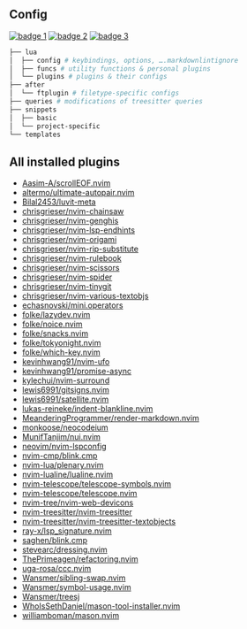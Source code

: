 ## Config
<a href="https://dotfyle.com/chrisgrieser/config-nvim"><img alt="badge 1" src="https://dotfyle.com/chrisgrieser/config-nvim/badges/plugins?style=flat"/></a>
<a href="https://dotfyle.com/chrisgrieser/config-nvim"><img alt="badge 2" src="https://dotfyle.com/chrisgrieser/config-nvim/badges/leaderkey?style=flat"/></a>
<a href="https://dotfyle.com/chrisgrieser/config-nvim"><img alt="badge 3" src="https://dotfyle.com/chrisgrieser/config-nvim/badges/plugin-manager?style=flat"/></a>

```bash
├── lua
│  ├── config # keybindings, options, ….markdownlintignore
│  ├── funcs # utility functions & personal plugins
│  └── plugins # plugins & their configs
├── after
│  └── ftplugin # filetype-specific configs
├── queries # modifications of treesitter queries
├── snippets
│  ├── basic
│  └── project-specific
└── templates
```

## All installed plugins
- [Aasim-A/scrollEOF.nvim](https://github.com/Aasim-A/scrollEOF.nvim)
- [altermo/ultimate-autopair.nvim](https://github.com/altermo/ultimate-autopair.nvim)
- [Bilal2453/luvit-meta](https://github.com/Bilal2453/luvit-meta)
- [chrisgrieser/nvim-chainsaw](https://github.com/chrisgrieser/nvim-chainsaw)
- [chrisgrieser/nvim-genghis](https://github.com/chrisgrieser/nvim-genghis)
- [chrisgrieser/nvim-lsp-endhints](https://github.com/chrisgrieser/nvim-lsp-endhints)
- [chrisgrieser/nvim-origami](https://github.com/chrisgrieser/nvim-origami)
- [chrisgrieser/nvim-rip-substitute](https://github.com/chrisgrieser/nvim-rip-substitute)
- [chrisgrieser/nvim-rulebook](https://github.com/chrisgrieser/nvim-rulebook)
- [chrisgrieser/nvim-scissors](https://github.com/chrisgrieser/nvim-scissors)
- [chrisgrieser/nvim-spider](https://github.com/chrisgrieser/nvim-spider)
- [chrisgrieser/nvim-tinygit](https://github.com/chrisgrieser/nvim-tinygit)
- [chrisgrieser/nvim-various-textobjs](https://github.com/chrisgrieser/nvim-various-textobjs)
- [echasnovski/mini.operators](https://github.com/echasnovski/mini.operators)
- [folke/lazydev.nvim](https://github.com/folke/lazydev.nvim)
- [folke/noice.nvim](https://github.com/folke/noice.nvim)
- [folke/snacks.nvim](https://github.com/folke/snacks.nvim)
- [folke/tokyonight.nvim](https://github.com/folke/tokyonight.nvim)
- [folke/which-key.nvim](https://github.com/folke/which-key.nvim)
- [kevinhwang91/nvim-ufo](https://github.com/kevinhwang91/nvim-ufo)
- [kevinhwang91/promise-async](https://github.com/kevinhwang91/promise-async)
- [kylechui/nvim-surround](https://github.com/kylechui/nvim-surround)
- [lewis6991/gitsigns.nvim](https://github.com/lewis6991/gitsigns.nvim)
- [lewis6991/satellite.nvim](https://github.com/lewis6991/satellite.nvim)
- [lukas-reineke/indent-blankline.nvim](https://github.com/lukas-reineke/indent-blankline.nvim)
- [MeanderingProgrammer/render-markdown.nvim](https://github.com/MeanderingProgrammer/render-markdown.nvim)
- [monkoose/neocodeium](https://github.com/monkoose/neocodeium)
- [MunifTanjim/nui.nvim](https://github.com/MunifTanjim/nui.nvim)
- [neovim/nvim-lspconfig](https://github.com/neovim/nvim-lspconfig)
- [nvim-cmp/blink.cmp](https://github.com/nvim-cmp/blink.cmp)
- [nvim-lua/plenary.nvim](https://github.com/nvim-lua/plenary.nvim)
- [nvim-lualine/lualine.nvim](https://github.com/nvim-lualine/lualine.nvim)
- [nvim-telescope/telescope-symbols.nvim](https://github.com/nvim-telescope/telescope-symbols.nvim)
- [nvim-telescope/telescope.nvim](https://github.com/nvim-telescope/telescope.nvim)
- [nvim-tree/nvim-web-devicons](https://github.com/nvim-tree/nvim-web-devicons)
- [nvim-treesitter/nvim-treesitter](https://github.com/nvim-treesitter/nvim-treesitter)
- [nvim-treesitter/nvim-treesitter-textobjects](https://github.com/nvim-treesitter/nvim-treesitter-textobjects)
- [ray-x/lsp_signature.nvim](https://github.com/ray-x/lsp_signature.nvim)
- [saghen/blink.cmp](https://github.com/saghen/blink.cmp)
- [stevearc/dressing.nvim](https://github.com/stevearc/dressing.nvim)
- [ThePrimeagen/refactoring.nvim](https://github.com/ThePrimeagen/refactoring.nvim)
- [uga-rosa/ccc.nvim](https://github.com/uga-rosa/ccc.nvim)
- [Wansmer/sibling-swap.nvim](https://github.com/Wansmer/sibling-swap.nvim)
- [Wansmer/symbol-usage.nvim](https://github.com/Wansmer/symbol-usage.nvim)
- [Wansmer/treesj](https://github.com/Wansmer/treesj)
- [WhoIsSethDaniel/mason-tool-installer.nvim](https://github.com/WhoIsSethDaniel/mason-tool-installer.nvim)
- [williamboman/mason.nvim](https://github.com/williamboman/mason.nvim)
